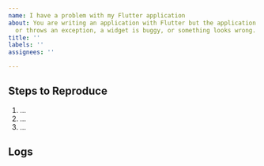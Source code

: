 ```yaml
---
name: I have a problem with my Flutter application
about: You are writing an application with Flutter but the application is crashing
  or throws an exception, a widget is buggy, or something looks wrong.
title: ''
labels: ''
assignees: ''

---
```


<!-- Thank you for using Flutter!

     If you are looking for support, please check out our documentation
     or consider asking a question on Stack Overflow:
      * https://flutter.dev/
      * https://api.flutter.dev/
      * https://stackoverflow.com/questions/tagged/flutter?sort=frequent

     If you have found a bug or if our documentation doesn't have an answer
     to what you're looking for, then fill our the template below. Please read
     our guide to filing a bug first: https://flutter.dev/docs/resources/bug-reports
-->

## Steps to Reproduce

<!--
     Please tell us exactly how to reproduce the problem you are running into.

     Please attach a small application (ideally just one main.dart file) that
     reproduces the problem. You could use https://gist.github.com/ for this.

     If the problem is with your application's rendering, then please attach
     a screenshot and explain what the problem is.
-->

1. ...
2. ...
3. ...

## Logs

<!--
      Run your application with `flutter run --verbose` and attach all the
      log output below between the lines with the backticks. If there is an
      exception, please see if the error message includes enough information
      to explain how to solve the issue.
-->

```
```

<!--
     Run `flutter analyze` and attach any output of that command below.
     If there are any analysis errors, try resolving them before filing this issue.
-->

```
```

<!-- Finally, paste the output of running `flutter doctor -v` here. -->

```
```
